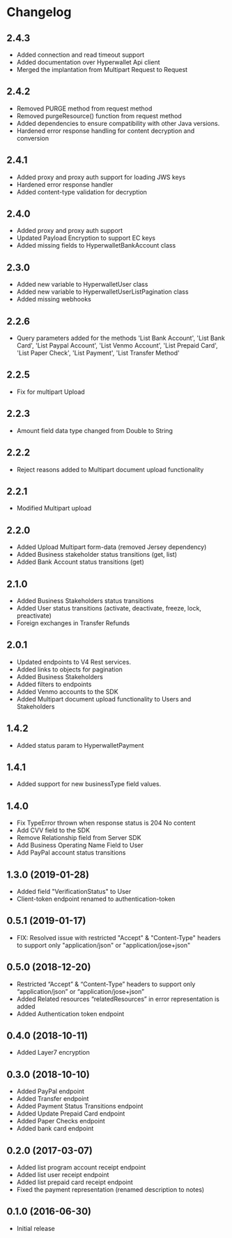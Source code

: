 Changelog
=========

2.4.3
-----------------
- Added connection and read timeout support
- Added documentation over Hyperwallet Api client
- Merged the implantation from Multipart Request to Request

2.4.2
-----------------
- Removed PURGE method from request method
- Removed purgeResource() function from request method
- Added dependencies to ensure compatibility with other Java versions.
- Hardened error response handling for content decryption and conversion

2.4.1
-----------------
- Added proxy and proxy auth support for loading JWS keys
- Hardened error response handler
- Added content-type validation for decryption

2.4.0
-----------------
- Added proxy and proxy auth support
- Updated Payload Encryption to support EC keys
- Added missing fields to HyperwalletBankAccount class

2.3.0
-----------------
- Added new variable to HyperwalletUser class
- Added new variable to HyperwalletUserListPagination class
- Added missing webhooks

2.2.6
-----------------
- Query parameters added for the methods 'List Bank Account', 'List Bank Card', 'List Paypal Account', 'List Venmo Account', 'List Prepaid Card', 'List Paper Check', 'List Payment', 'List Transfer Method'

2.2.5
-----------------
- Fix for multipart Upload

2.2.3
-----------------
- Amount field data type changed from Double to String

2.2.2
-----------------
- Reject reasons added to Multipart document upload functionality

2.2.1
-----------------
- Modified Multipart upload

2.2.0
-----------------
- Added Upload Multipart form-data (removed Jersey dependency)
- Added Business stakeholder status transitions (get, list)
- Added Bank Account status transitions (get)


2.1.0
-----------------
- Added Business Stakeholders status transitions
- Added User status transitions (activate, deactivate, freeze, lock, preactivate)
- Foreign exchanges in Transfer Refunds

2.0.1
-----------------
- Updated endpoints to V4 Rest services.
- Added links to objects for pagination
- Added Business Stakeholders
- Added filters to endpoints
- Added Venmo accounts to the SDK
- Added Multipart document upload functionality to Users and Stakeholders

1.4.2
------------------
- Added status param to HyperwalletPayment

1.4.1
-------------------
- Added support for new businessType field values.

1.4.0
-------------------
- Fix TypeError thrown when response status is 204 No content
- Add CVV field to the SDK
- Remove Relationship field from Server SDK
- Add Business Operating Name Field to User
- Add PayPal account status transitions

1.3.0 (2019-01-28)
-------------------
- Added field "VerificationStatus" to User
- Client-token endpoint renamed to authentication-token

0.5.1 (2019-01-17)
-------------------
- FIX: Resolved issue with restricted "Accept" & "Content-Type" headers to support only "application/json" or "application/jose+json"

0.5.0 (2018-12-20)
-------------------

- Restricted “Accept” & “Content-Type” headers to support only “application/json” or “application/jose+json”
- Added Related resources “relatedResources” in error representation is added
- Added Authentication token endpoint

0.4.0 (2018-10-11)
-------------------

- Added Layer7 encryption

0.3.0 (2018-10-10)
-------------------

- Added PayPal endpoint
- Added Transfer endpoint
- Added Payment Status Transitions endpoint
- Added Update Prepaid Card endpoint
- Added Paper Checks endpoint
- Added bank card endpoint

0.2.0 (2017-03-07)
------------------

- Added list program account receipt endpoint
- Added list user receipt endpoint
- Added list prepaid card receipt endpoint
- Fixed the payment representation (renamed description to notes)

0.1.0 (2016-06-30)
------------------

- Initial release
